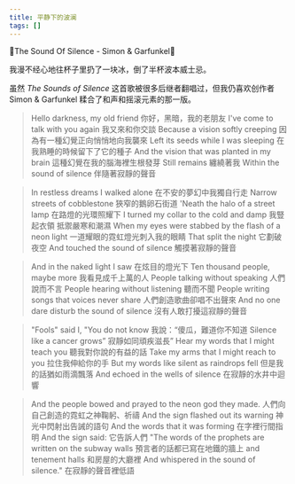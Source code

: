 ```yaml
---
title: 平静下的波澜
tags: []
---
```


🎵The Sound Of Silence - Simon & Garfunkel🎵

我漫不经心地往杯子里扔了一块冰，倒了半杯波本威士忌。

虽然 *The Sounds of Silence* 这首歌被很多后继者翻唱过，但我仍喜欢创作者 Simon & Garfunkel 糅合了和声和摇滚元素的那一版。

> Hello darkness, my old friend
> 你好，黑暗，我的老朋友
> I've come to talk with you again
> 我又來和你交談
> Because a vision softly creeping
> 因為有一種幻覺正向悄悄地向我襲來
> Left its seeds while I was sleeping
> 在我熟睡的時候留下了它的種子
> And the vision that was planted in my brain
> 這種幻覺在我的腦海裡生根發芽
> Still remains
> 纏繞著我
> Within the sound of silence
> 伴隨著寂靜的聲音

> In restless dreams I walked alone
> 在不安的夢幻中我獨自行走
> Narrow streets of cobblestone
> 狹窄的鵝卵石街道
> 'Neath the halo of a street lamp
> 在路燈的光環照耀下
> I turned my collar to the cold and damp
> 我豎起衣領 抵禦嚴寒和潮濕
> When my eyes were stabbed by the flash of a neon light
> 一道耀眼的霓虹燈光刺入我的眼睛
> That split the night
> 它劃破夜空
> And touched the sound of silence
> 觸摸著寂靜的聲音

> And in the naked light I saw
> 在炫目的燈光下
> Ten thousand people, maybe more
> 我看見成千上萬的人
> People talking without speaking
> 人們說而不言
> People hearing without listening
> 聽而不聞
> People writing songs that voices never share
> 人們創造歌曲卻唱不出聲來
> And no one dare disturb the sound of silence
> 沒有人敢打擾這寂靜的聲音

> "Fools" said I, "You do not know
> 我說：“傻瓜，難道你不知道
> Silence like a cancer grows”
> 寂靜如同頑疾滋長”
> Hear my words that I might teach you
> 聽我對你說的有益的話
> Take my arms that I might reach to you
> 拉住我伸給你的手
> But my words like silent as raindrops fell
> 但是我的話猶如雨滴飄落
> And echoed in the wells of silence
> 在寂靜的水井中迴響

> And the people bowed and prayed to the neon god they made.
> 人們向自己創造的霓虹之神鞠躬、祈禱
> And the sign flashed out its warning
> 神光中閃射出告誡的語句
> And the words that it was forming
> 在字裡行間指明
> And the sign said:
> 它告訴人們
> "The words of the prophets are written on the subway walls
> 預言者的話都已寫在地鐵的牆上
> and tenement halls
> 和房屋的大廳裡
> And whispered in the sound of silence."
> 在寂靜的聲音裡低語
